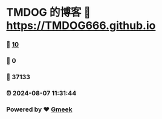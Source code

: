# TMDOG 的博客 :link: https://TMDOG666.github.io 
### :page_facing_up: [10](https://TMDOG666.github.io/tag.html) 
### :speech_balloon: 0 
### :hibiscus: 37133 
### :alarm_clock: 2024-08-07 11:31:44 
### Powered by :heart: [Gmeek](https://github.com/Meekdai/Gmeek)
